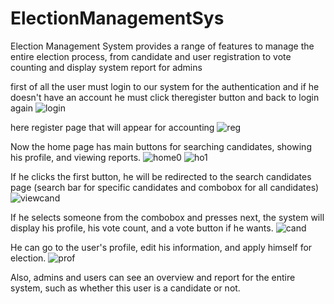 # ElectionManagementSys
Election Management System provides a range of features to manage the entire election process, from candidate and user registration to vote counting and display system report for admins

first of all the user must login to our system for the authentication and if he doesn't have an account he must click  theregister button and back to login again
![login](https://github.com/Abdomuller11/ElectionManagementSys/assets/90057222/4c0dde22-ae33-4470-bc9a-4e44bf8bf8b8)


here register page that will appear for accounting
![reg](https://github.com/Abdomuller11/ElectionManagementSys/assets/90057222/513c5cbe-025d-4c3a-b964-52e156f332df)


Now the home page has main buttons for searching candidates, showing his profile, and viewing reports.
![home0](https://github.com/Abdomuller11/ElectionManagementSys/assets/90057222/69e88251-e782-4441-af83-c88aa7e25820)
![ho1](https://github.com/Abdomuller11/ElectionManagementSys/assets/90057222/172febc6-32e2-4aac-886f-46136cf21f87)



If he clicks the first button, he will be redirected to the search candidates page (search bar for specific candidates and combobox for all candidates)
![viewcand](https://github.com/Abdomuller11/ElectionManagementSys/assets/90057222/3fae2b9b-5a86-4a5e-9a58-bc9c5ab97394)


If he selects someone from the combobox and presses next, the system will display his profile, his vote count, and a vote button if he wants.
![cand](https://github.com/Abdomuller11/ElectionManagementSys/assets/90057222/c70bea9d-9e1a-4969-8238-ba4fa41e4993)


He can go to the user's profile, edit his information, and apply himself for election.
![prof](https://github.com/Abdomuller11/ElectionManagementSys/assets/90057222/740ef48d-a8ae-442a-9961-2ed5d2f94bdf)


Also, admins and users can see an overview and report for the entire system, such as whether this user is a candidate or not.

